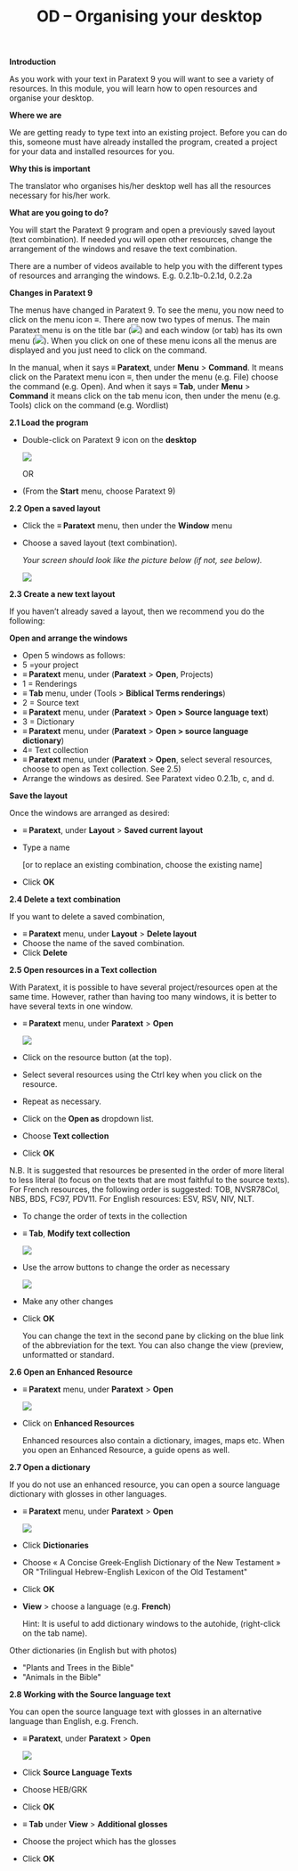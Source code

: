﻿---
title: OD – Organising your desktop 
---

**Introduction**

As you work with your text in Paratext 9 you will want to see a variety of resources. In this module, you will learn how to open resources and organise your desktop.

**Where we are**

We are getting ready to type text into an existing project. Before you can do this, someone must have already installed the program, created a project for your data and installed resources for you.

**Why this is important**

The translator who organises his/her desktop well has all the resources necessary for his/her work.

**What are you going to do?**

You will start the Paratext 9 program and open a previously saved layout (text combination). If needed you will open other resources, change the arrangement of the windows and resave the text combination.

There are a number of videos available to help you with the different types of resources and arranging the windows. E.g. 0.2.1b-0.2.1d, 0.2.2a

**Changes in Paratext 9**

The menus have changed in Paratext 9. To see the menu, you now need to click on the menu icon ≡. There are now two types of menus. The main Paratext menu is on the title bar (![](../media/a7c437f2736cb28b0dff7abd780f5f94.png)) and each window (or tab) has its own menu (![](../media/65ab77824a1e025fac1bf88feb6ba66f.png)). When you click on one of these menu icons all the menus are displayed and you just need to click on the command.

In the manual, when it says **≡ Paratext**, under **Menu** \> **Command**. It means click on the Paratext menu icon ≡, then under the menu (e.g. File) choose the command (e.g. Open). And when it says **≡ Tab**, under **Menu** \> **Command** it means click on the tab menu icon, then under the menu (e.g. Tools) click on the command (e.g. Wordlist)

**2.1 Load the program**

-   Double-click on Paratext 9 icon on the **desktop**

    ![](../media/b2697bb533e7765029252c8d51301dc9.png)

    OR

-   (From the **Start** menu, choose Paratext 9)

**2.2 Open a saved layout**

-   Click the **≡ Paratext** menu, then under the **Window** menu
-   Choose a saved layout (text combination).

    *Your screen should look like the picture below (if not, see below).*

    ![](../media/04940ad26e529e9718ce606e1fbda153.png)

**2.3 Create a new text layout**

If you haven’t already saved a layout, then we recommend you do the following:

**Open and arrange the windows**

-   Open 5 windows as follows:
-   5 =your project
-   **≡ Paratext** menu, under (**Paratext** \> **Open**, Projects)
-   1 = Renderings
-   **≡ Tab** menu, under (Tools \> **Biblical Terms renderings**)
-   2 = Source text
-   **≡ Paratext** menu, under (**Paratext** \> **Open \> Source language text**)
-   3 = Dictionary
-   **≡ Paratext** menu, under (**Paratext** \> **Open \> source language dictionary**)
-   4= Text collection
-   **≡ Paratext** menu, under (**Paratext** \> **Open**, select several resources, choose to open as Text collection. See 2.5)
-   Arrange the windows as desired. See Paratext video 0.2.1b, c, and d.

**Save the layout**

Once the windows are arranged as desired:

-   **≡ Paratext**, under **Layout** \> **Saved current layout**
-   Type a name

    [or to replace an existing combination, choose the existing name]

-   Click **OK**

**2.4 Delete a text combination**

If you want to delete a saved combination,

-   **≡ Paratext** menu, under **Layout** \> **Delete layout**
-   Choose the name of the saved combination.
-   Click **Delete**

**2.5 Open resources in a Text collection**

With Paratext, it is possible to have several project/resources open at the same time. However, rather than having too many windows, it is better to have several texts in one window.

-   **≡ Paratext** menu, under **Paratext** \> **Open**

    ![](../media/6d88e1ac63a18f6c2b29e434ac093abf.png)

-   Click on the resource button (at the top).
-   Select several resources using the Ctrl key when you click on the resource.
-   Repeat as necessary.
-   Click on the **Open as** dropdown list.
-   Choose **Text collection**
-   Click **OK**

N.B. It is suggested that resources be presented in the order of more literal to less literal (to focus on the texts that are most faithful to the source texts). For French resources, the following order is suggested: TOB, NVSR78Col, NBS, BDS, FC97, PDV11. For English resources: ESV, RSV, NIV, NLT.

-   To change the order of texts in the collection
-   **≡ Tab**, **Modify text collection**

    ![](../media/a356ed446662b836196dfcc07a8847b1.png)

-   Use the arrow buttons to change the order as necessary

    ![](../media/52dd938c6ab8c8d2d540e062c9848466.png)

-   Make any other changes
-   Click **OK**

    You can change the text in the second pane by clicking on the blue link of the abbreviation for the text. You can also change the view (preview, unformatted or standard.

**2.6 Open an Enhanced Resource**

-   **≡ Paratext** menu, under **Paratext** \> **Open**

    ![](../media/952eee9519e0b51a2f4c65c541b00845.png)

-   Click on **Enhanced Resources**

    Enhanced resources also contain a dictionary, images, maps etc. When you open an Enhanced Resource, a guide opens as well.

**2.7 Open a dictionary**

If you do not use an enhanced resource, you can open a source language dictionary with glosses in other languages.

-   **≡ Paratext** menu, under **Paratext** \> **Open**

    ![](../media/24e00b1d05ecbd259476304fbe830e92.png)

-   Click **Dictionaries**
-   Choose « A Concise Greek-English Dictionary of the New Testament » OR "Trilingual Hebrew-English Lexicon of the Old Testament"
-   Click **OK**
-   **View** \> choose a language (e.g. **French**)

    Hint: It is useful to add dictionary windows to the autohide, (right-click on the tab name).

Other dictionaries (in English but with photos)

-   "Plants and Trees in the Bible"
-   "Animals in the Bible"

**2.8 Working with the Source language text**

You can open the source language text with glosses in an alternative language than English, e.g. French.

-   **≡ Paratext**, under **Paratext** \> **Open**

    ![](../media/fc13d7ce221e68b16bd8260ae130c598.png)

-   Click **Source Language Texts**
-   Choose HEB/GRK
-   Click **OK**
-   **≡ Tab** under **View** \> **Additional glosses**
-   Choose the project which has the glosses
-   Click **OK**
